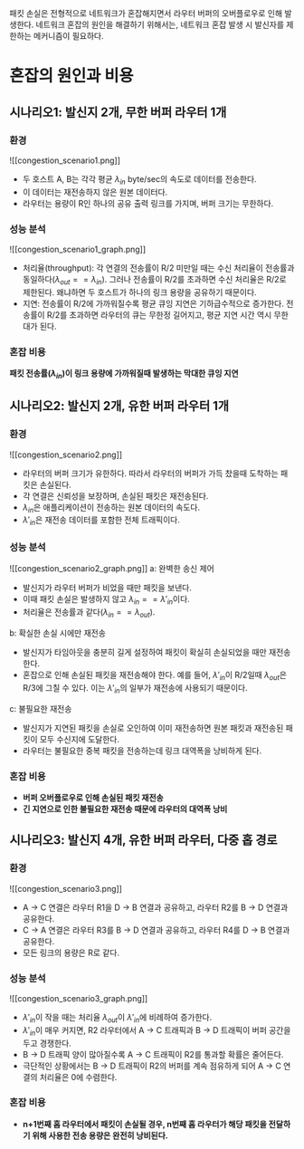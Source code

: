 패킷 손실은 전형적으로 네트워크가 혼잡해지면서 라우터 버퍼의 오버플로우로 인해 발생한다.
네트워크 혼잡의 원인을 해결하기 위해서는, 네트워크 혼잡 발생 시 발신자를 제한하는 메커니즘이 필요하다.
# 혼잡의 원인과 비용
## 시나리오1: 발신지 2개, 무한 버퍼 라우터 1개
### 환경
![[congestion_scenario1.png]]
- 두 호스트 A, B는 각각 평균 $\lambda_{in}$ byte/sec의 속도로 데이터를 전송한다.
- 이 데이터는 재전송하지 않은 원본 데이터다.
- 라우터는 용량이 R인 하나의 공유 출력 링크를 가지며, 버퍼 크기는 무한하다.
### 성능 분석
![[congestion_scenario1_graph.png]]
- 처리율(throughput): 각 연결의 전송률이 R/2 미만일 때는 수신 처리율이 전송률과 동일하다($\lambda_{out} == \lambda_{in}$). 그러나 전송률이 R/2를 초과하면 수신 처리율은 R/2로 제한된다. 왜냐하면 두 호스트가 하나의 링크 용량을 공유하기 때문이다.
- 지연: 전송률이 R/2에 가까워질수록 평균 큐잉 지연은 기하급수적으로 증가한다. 전송률이 R/2를 초과하면 라우터의 큐는 무한정 길어지고, 평균 지연 시간 역시 무한대가 된다.
### 혼잡 비용
**패킷 전송률($\lambda_{in}$)이 링크 용량에 가까워질때 발생하는 막대한 큐잉 지연**
## 시나리오2: 발신지 2개, 유한 버퍼 라우터 1개
### 환경
![[congestion_scenario2.png]]
- 라우터의 버퍼 크기가 유한하다. 따라서 라우터의 버퍼가 가득 찼을때 도착하는 패킷은 손실된다.
- 각 연결은 신뢰성을 보장하며, 손실된 패킷은 재전송된다.
- $\lambda_{in}$은 애플리케이션이 전송하는 원본 데이터의 속도다.
- $\lambda'_{in}$은 재전송 데이터를 포함한 전체 트래픽이다.
### 성능 분석
![[congestion_scenario2_graph.png]]
a: 완벽한 송신 제어
- 발신지가 라우터 버퍼가 비었을 때만 패킷을 보낸다.
- 이때 패킷 손실은 발생하지 않고 $\lambda_{in} == \lambda'_{in}$이다.
- 처리율은 전송률과 같다($\lambda_{in} == \lambda_{out}$).

b: 확실한 손실 시에만 재전송
- 발신지가 타임아웃을 충분히 길게 설정하여 패킷이 확실히 손실되었을 때만 재전송한다.
- 혼잡으로 인해 손실된 패킷을 재전송해야 한다. 예를 들어, $\lambda'_{in}$이 R/2일때 $\lambda_{out}$은 R/3에 그칠 수 있다. 이는 $\lambda'_{in}$의 일부가 재전송에 사용되기 때문이다.

c: 불필요한 재전송
- 발신지가 지연된 패킷을 손실로 오인하여 이미 재전송하면 원본 패킷과 재전송된 패킷이 모두 수신지에 도달한다.
- 라우터는 불필요한 중복 패킷을 전송하는데 링크 대역폭을 낭비하게 된다.
### 혼잡 비용
- **버퍼 오버플로우로 인해 손실된 패킷 재전송**
- **긴 지연으로 인한 불필요한 재전송 때문에 라우터의 대역폭 낭비**
## 시나리오3: 발신지 4개, 유한 버퍼 라우터, 다중 홉 경로
### 환경
![[congestion_scenario3.png]]
- A -> C 연결은 라우터 R1을 D -> B 연결과 공유하고, 라우터 R2를 B -> D 연결과 공유한다.
- C -> A 연결은 라우터 R3를 B -> D 연결과 공유하고, 라우터 R4를 D -> B 연결과 공유한다.
- 모든 링크의 용량은 R로 같다.
### 성능 분석
![[congestion_scenario3_graph.png]]
- $\lambda'_{in}$이 작을 때는 처리율 $\lambda_{out}$이 $\lambda'_{in}$에 비례하여 증가한다.
- $\lambda'_{in}$이 매우 커지면, R2 라우터에서 A -> C 트래픽과 B -> D 트래픽이 버퍼 공간을 두고 경쟁한다.
- B -> D 트래픽 양이 많아질수록 A -> C 트래픽이 R2를 통과할 확률은 줄어든다.
- 극단적인 상황에서는 B -> D 트래픽이 R2의 버퍼를 계속 점유하게 되어 A -> C 연결의 처리율은 0에 수렴한다.
### 혼잡 비용
- **n+1번째 홉 라우터에서 패킷이 손실될 경우, n번째 홉 라우터가 해당 패킷을 전달하기 위해 사용한 전송 용량은 완전히 낭비된다.**
